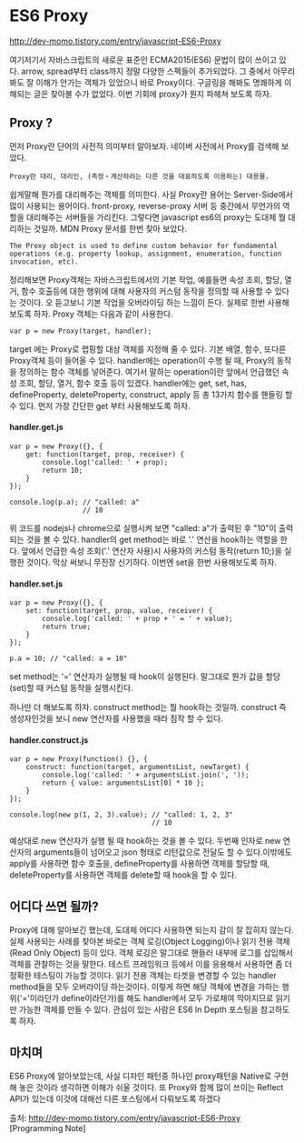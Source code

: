 # ES6 Proxy
http://dev-momo.tistory.com/entry/javascript-ES6-Proxy

여기저기서 자바스크립트의 새로운 표준인 ECMA2015(ES6) 문법이 많이 쓰이고 있다. arrow, spread부터 class까지 정말 다양한 스펙들이 추가되었다. 그 중에서 아무리 봐도 잘 이해가 안가는 객체가 있었으니 바로 Proxy이다. 구글링을 해봐도 명쾌하게 이해되는 글은 찾아볼 수가 없었다. 이번 기회에 proxy가 뭔지 파헤쳐 보도록 하자.

## Proxy ?
 먼저 Proxy란 단어의 사전적 의미부터 알아보자. 네이버 사전에서 Proxy를 검색해 보았다.
```
Proxy란 대리, 대리인, (측정・계산하려는 다른 것을 대표하도록 이용하는) 대용물.
```
쉽게말해 뭔가를 대리해주는 객체를 의미한다. 사실 Proxy란 용어는 Server-Side에서 많이 사용되는 용어이다. front-proxy, reverse-proxy 서버 등 중간에서 무언가의 역할을 대리해주는 서버들을 가리킨다. 그렇다면 javascript es6의 proxy는 도대체 뭘 대리하는 것일까. MDN Proxy 문서를 한번 찾아 보았다.
```
The Proxy object is used to define custom behavior for fundamental operations (e.g. property lookup, assignment, enumeration, function invocation, etc).
```
정리해보면 Proxy객체는 자바스크립트에서의 기본 작업, 예를들면 속성 조회, 할당, 열거, 함수 호출등에 대한 행위에 대해 사용자의 커스텀 동작을 정의할 때 사용할 수 있다는 것이다. 오 듣고보니 기본 작업을 오버라이딩 하는 느낌이 든다. 실제로 한번 사용해 보도록 하자. Proxy 객체는 다음과 같이 사용한다.
```
var p = new Proxy(target, handler);
```
target 에는 Proxy로 랩핑할 대상 객체를 지정해 줄 수 있다. 기본 배열, 함수, 또다른 Proxy객체 등이 들어올 수 있다.
handler에는 operation이 수행 될 때, Proxy의 동작을 정의하는 함수 객체를 넣어준다. 여기서 말하는 operation이란 앞에서 언급했던 속성 조회, 할당, 열거, 함수 호출 등이 있겠다. handler에는 get, set, has, defineProperty, deleteProperty, construct, apply 등 총 13가지 함수를 핸들링 할 수 있다. 먼저 가장 간단한 get 부터 사용해보도록 하자.

#### handler.get.js
```
var p = new Proxy({}, {
    get: function(target, prop, receiver) {
        console.log('called: ' + prop);
        return 10;
    }
});

console.log(p.a); // "called: a"
                  // 10
```
위 코드를 nodejs나 chrome으로 실행시켜 보면 "called: a"가 출력된 후 "10"이 출력되는 것을 볼 수 있다. handler의 get method는 바로 '.' 연산을 hook하는 역할을 한다. 앞에서 언급한 속성 조회('.' 연산자 사용)시 사용자의 커스텀 동작(return 10;)을 실행한 것이다. 막상 써보니 무진장 신기하다. 이번엔 set을 한번 사용해보도록 하자.

#### handler.set.js
```
var p = new Proxy({}, {
    set: function(target, prop, value, receiver) {
        console.log('called: ' + prop + ' = ' + value);
        return true;
    }
});

p.a = 10; // "called: a = 10"
```
set method는 '=' 연산자가 실행될 때 hook이 실행된다. 말그대로 뭔가 값을 할당(set)할 때 커스텀 동작을 실행시킨다.

하나만 더 해보도록 하자. construct method는 뭘 hook하는 것일까. construct 즉 생성자인것을 보니 new 연산자를 사용했을 때라 짐작 할 수 있다.

#### handler.construct.js
```
var p = new Proxy(function() {}, {
    construct: function(target, argumentsList, newTarget) {
        console.log('called: ' + argumentsList.join(', '));
        return { value: argumentsList[0] * 10 };
    }
});

console.log(new p(1, 2, 3).value); // "called: 1, 2, 3"
                                   // 10
```
예상대로 new 연산자가 실행 될 때 hook하는 것을 볼 수 있다. 두번째 인자로 new 연산자의 arguments들이 넘어오고 json 형태로 리턴값으로 전달도 할 수 있다.이밖에도 apply를 사용하면 함수 호출을, defineProperty를 사용하면 객체를 할당할 때, deleteProperty를 사용하면 객체를 delete할 때 hook을 할 수 있다.

## 어디다 쓰면 될까?
 Proxy에 대해 알아보긴 했는데, 도대체 어디다 사용하면 되는지 감이 잘 잡히지 않는다. 실제 사용되는 사례를 찾아본 바로는 객체 로깅(Object Logging)이나 읽기 전용 객체(Read Only Object) 등이 있다. 객체 로깅은 말그대로 핸들러 내부에 로그를 삽입해서 객체를 관찰하는 것을 말한다. 테스트 프레임워크 등에서 이를 응용해서 사용하면 좀 더 정확한 테스팅이 가능할 것이다. 읽기 전용 객체는 타겟을 변경할 수 있는 handler method들을 모두 오버라이딩 하는것이다. 이렇게 하면 해당 객체에 변경을 가하는 행위('='이라던가 define이라던가)를 해도 handler에서 모두 가로채여 막아지므로 읽기만 가능한 객체를 만들 수 있다. 관심이 있는 사람은 ES6 In Depth 포스팅을 참고하도록 하자.

## 마치며
ES6 Proxy에 알아보았는데, 사실 디자인 패턴중 하나인 proxy패턴을 Native로 구현해 놓은 것이라 생각하면 이해가 쉬울 것이다. 또 Proxy와 함께 많이 쓰이는 Reflect API가 있는데 이것에 대해선 다른 포스팅에서 다뤄보도록 하겠다


출처: http://dev-momo.tistory.com/entry/javascript-ES6-Proxy [Programming Note]